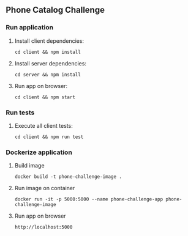 ## Phone Catalog Challenge

### Run application

1. Install client dependencies: 
    
    `cd client && npm install`

2. Install server dependencies: 

    `cd server && npm install`

3. Run app on browser: 

    `cd client && npm start`

### Run tests

1. Execute all client tests:

    `cd client && npm run test`
### Dockerize application

1. Build image

    `docker build -t phone-challenge-image .`

2. Run image on container

    `docker run -it -p 5000:5000 --name phone-challenge-app phone-challenge-image`

3. Run app on browser

    `http://localhost:5000`